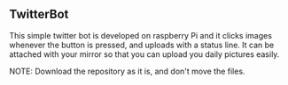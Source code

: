 ## TwitterBot
This simple twitter bot is developed on raspberry Pi and it clicks images whenever the button is pressed, and uploads with a status line.
It can be attached with your mirror so that you can upload you daily pictures easily.

 NOTE: Download the repository as it is, and don't move the files.
